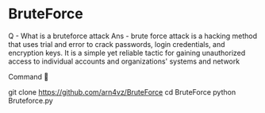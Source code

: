 # BruteForce

Q - What is a bruteforce attack
Ans - brute force attack is a hacking method that uses trial and error to crack passwords, login credentials, and encryption keys. It is a simple yet reliable tactic for gaining unauthorized access to individual accounts and organizations' systems and network

Command 📧

git clone https://github.com/arn4vz/BruteForce
cd BruteForce
python Bruteforce.py
